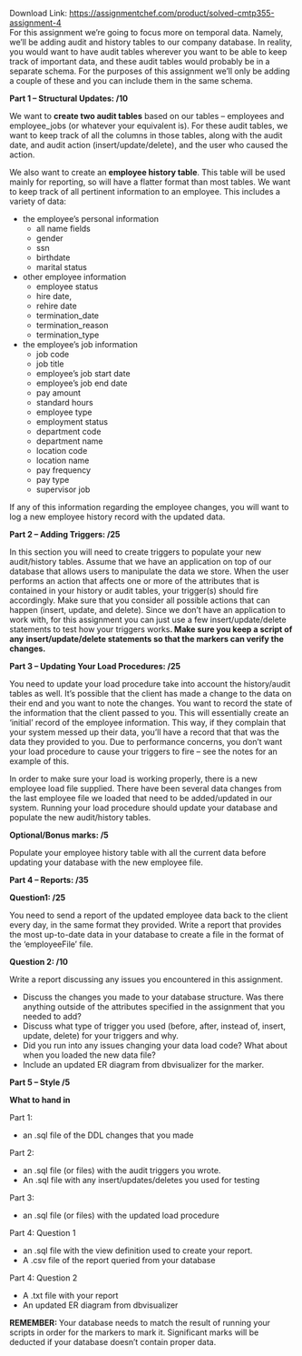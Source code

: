 Download Link: https://assignmentchef.com/product/solved-cmtp355-assignment-4
<br>
For this assignment we’re going to focus more on temporal data. Namely, we’ll be adding audit and history tables to our company database. In reality, you would want to have audit tables wherever you want to be able to keep track of important data, and these audit tables would probably be in a separate schema. For the purposes of this assignment we’ll only be adding a couple of these and you can include them in the same schema.




<strong>Part 1 – Structural Updates: /10</strong>

We want to <strong>create two audit tables</strong> based on our tables – employees and employee_jobs (or whatever your equivalent is). For these audit tables, we want to keep track of all the columns in those tables, along with the audit date, and audit action (insert/update/delete), and the user who caused the action.




We also want to create an <strong>employee history table</strong>. This table will be used mainly for reporting, so will have a flatter format than most tables. We want to keep track of all pertinent information to an employee. This includes a variety of data:

<ul>

 <li>the employee’s personal information

  <ul>

   <li>all name fields</li>

   <li>gender</li>

   <li>ssn</li>

   <li>birthdate</li>

   <li>marital status</li>

  </ul></li>

 <li>other employee information

  <ul>

   <li>employee status</li>

   <li>hire date,</li>

   <li>rehire date</li>

   <li>termination_date</li>

   <li>termination_reason</li>

   <li>termination_type</li>

  </ul></li>

 <li>the employee’s job information

  <ul>

   <li>job code</li>

   <li>job title</li>

   <li>employee’s job start date</li>

   <li>employee’s job end date</li>

   <li>pay amount</li>

   <li>standard hours</li>

   <li>employee type</li>

   <li>employment status</li>

   <li>department code</li>

   <li>department name</li>

   <li>location code</li>

   <li>location name</li>

   <li>pay frequency</li>

   <li>pay type</li>

   <li>supervisor job</li>

  </ul></li>

</ul>

If any of this information regarding the employee changes, you will want to log a new employee history record with the updated data.




<strong>Part 2 – Adding Triggers: /25</strong>

In this section you will need to create triggers to populate your new audit/history tables. Assume that we have an application on top of our database that allows users to manipulate the data we store. When the user performs an action that affects one or more of the attributes that is contained in your history or audit tables, your trigger(s) should fire accordingly. Make sure that you consider all possible actions that can happen (insert, update, and delete). Since we don’t have an application to work with, for this assignment you can just use a few insert/update/delete statements to test how your triggers works<strong>. Make sure you keep a script of any</strong> <strong>insert/update/delete statements so that the markers can verify the changes. </strong>




<strong> </strong>

<strong>Part 3 – Updating Your Load Procedures: /25</strong>

You need to update your load procedure take into account the history/audit tables as well. It’s possible that the client has made a change to the data on their end and you want to note the changes. You want to record the state of the information that the client passed to you. This will essentially create an ‘initial’ record of the employee information. This way, if they complain that your system messed up their data, you’ll have a record that that was the data they provided to you. Due to performance concerns, you don’t want your load procedure to cause your triggers to fire – see the notes for an example of this.




In order to make sure your load is working properly, there is a new employee load file supplied. There have been several data changes from the last employee file we loaded that need to be added/updated in our system. Running your load procedure should update your database and populate the new audit/history tables.







<strong>Optional/Bonus marks: /5 </strong>

Populate your employee history table with all the current data before updating your database with the new employee file.

<strong> </strong>

<strong>Part 4 – Reports: /35</strong>

<strong> </strong>

<strong>Question1: /25</strong>

You need to send a report of the updated employee data back to the client every day, in the same format they provided. Write a report that provides the most up-to-date data in your database to create a file in the format of the ‘employeeFile’ file.




<strong>Question 2: /10</strong>

Write a report discussing any issues you encountered in this assignment.

<ul>

 <li>Discuss the changes you made to your database structure. Was there anything outside of the attributes specified in the assignment that you needed to add?</li>

 <li>Discuss what type of trigger you used (before, after, instead of, insert, update, delete) for your triggers and why.</li>

 <li>Did you run into any issues changing your data load code? What about when you loaded the new data file?</li>

 <li>Include an updated ER diagram from dbvisualizer for the marker.</li>

</ul>




<strong> </strong>

<strong>Part 5 – Style /5</strong>

<strong> </strong>

<strong>What to hand in </strong>

<strong> </strong>

Part 1:

<ul>

 <li>an .sql file of the DDL changes that you made</li>

</ul>




Part 2:

<ul>

 <li>an .sql file (or files) with the audit triggers you wrote.</li>

 <li>An .sql file with any insert/updates/deletes you used for testing</li>

</ul>




Part 3:

<ul>

 <li>an .sql file (or files) with the updated load procedure</li>

</ul>




Part 4: Question 1

<ul>

 <li>an .sql file with the view definition used to create your report.</li>

 <li>A .csv file of the report queried from your database</li>

</ul>




Part 4: Question 2

<ul>

 <li>A .txt file with your report</li>

 <li>An updated ER diagram from dbvisualizer</li>

</ul>




<strong>REMEMBER: </strong>Your database needs to match the result of running your scripts in order for the markers to mark it. Significant marks will be deducted if your database doesn’t contain proper data.